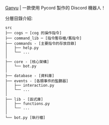 [Ganyu](https://discord.com/oauth2/authorize?client_id=921673886049910795) | 一款使用 Pycord 製作的 Discord 機器人！

分層目錄介紹:
```
src
├── cogs ─ [cog 的操作指令] 
├── command_lib ─ [指令暫存檔/舊指令] 
├── commands - [主要指令的存放目錄]
│   ├── help.py
│   └── ...
│
├── core - [核心架構]
│   └── bot.py
│
├── database - [資料庫]
├── events - [各類事件的監聽器]
│   ├── interaction.py
│   └── ...
│
├── lib - [函式庫]
│   ├── functions.py
│   └── ...
│
└── bot.py [執行檔]
```